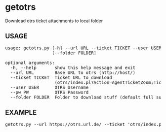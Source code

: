 getotrs
=======

Download otrs ticket attachments to local folder

USAGE
------------

<pre>
usage: getotrs.py [-h] --url URL --ticket TICKET --user USER --pw PW
                  [--folder FOLDER]

optional arguments:
  -h, --help       show this help message and exit
  --url URL        Base URL to otrs (http://host/)
  --ticket TICKET  Ticket URL to download
                   (otrs/index.pl?Action=AgentTicketZoom;TicketID=7496)
  --user USER      OTRS Username
  --pw PW          OTRS Password
  --folder FOLDER  Folder to download stuff (default full subject ticket id)
</pre>

EXAMPLE
------------
<pre>
getotrs.py --url https://otrs.url.de/ --ticket 'otrs/index.pl?Action=AgentTicketZoom;TicketID=7496' --user username --pw password
</pre>

